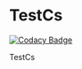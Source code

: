# TestCs

[![Codacy Badge](https://api.codacy.com/project/badge/Grade/72c6882bd820403680c21a343ebc88ab)](https://app.codacy.com/app/gohan2255/TestCs?utm_source=github.com&utm_medium=referral&utm_content=HungryRamen/TestCs&utm_campaign=Badge_Grade_Settings)

TestCs

